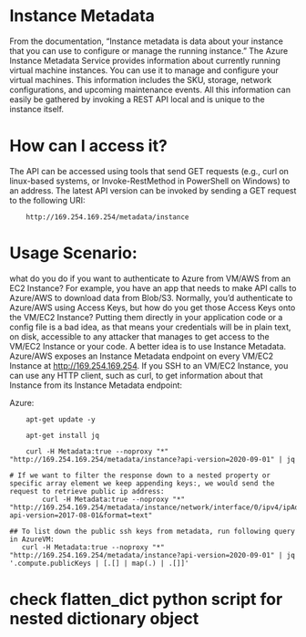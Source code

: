 # Instance Metadata 
From the documentation, “Instance metadata is data about your instance that you can use to configure or manage the running instance.”
The Azure Instance Metadata Service provides information about currently running virtual machine instances. You can use it to manage and configure your virtual machines. This information includes the SKU, storage, network configurations, and upcoming maintenance events.
All this information can easily be gathered by invoking a REST API local and is unique to the instance itself.

# How can I access it?
The API can be accessed using tools that send GET requests (e.g., curl on linux-based systems, or Invoke-RestMethod in PowerShell on Windows) to an address. The latest API version can be invoked by sending a GET request to the following URI:

        http://169.254.169.254/metadata/instance
# Usage Scenario:
what do you do if you want to authenticate to Azure from VM/AWS from an EC2 Instance? For example, you have an app that needs to make API calls to Azure/AWS to download data from Blob/S3. Normally, you’d authenticate to Azure/AWS using Access Keys, but how do you get those Access Keys onto the VM/EC2 Instance? Putting them directly in your application code or a config file is a bad idea, as that means your credentials will be in plain text, on disk, accessible to any attacker that manages to get access to the VM/EC2 Instance or your code.
A better idea is to use Instance Metadata. Azure/AWS exposes an Instance Metadata endpoint on every VM/EC2 Instance at http://169.254.169.254. If you SSH to an VM/EC2 Instance, you can use any HTTP client, such as curl, to get information about that Instance from its Instance Metadata endpoint:

Azure:

        apt-get update -y

        apt-get install jq

        curl -H Metadata:true --noproxy "*" "http://169.254.169.254/metadata/instance?api-version=2020-09-01" | jq

    # If we want to filter the response down to a nested property or specific array element we keep appending keys:, we would send the request to retrieve public ip address:
            curl -H Metadata:true --noproxy "*" "http://169.254.169.254/metadata/instance/network/interface/0/ipv4/ipAddress/0/publicIpAddress?api-version=2017-08-01&format=text"

    ## To list down the public ssh keys from metadata, run following query in AzureVM:
       curl -H Metadata:true --noproxy "*" "http://169.254.169.254/metadata/instance?api-version=2020-09-01" | jq '.compute.publicKeys | [.[] | map(.) | .[]]'


# check flatten_dict python script for nested dictionary object